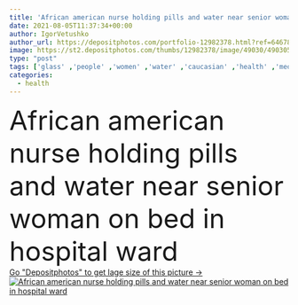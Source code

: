 ```yaml
---
title: 'African american nurse holding pills and water near senior woman on bed in hospital ward '
date: 2021-08-05T11:37:34+00:00
author: IgorVetushko
author_url: https://depositphotos.com/portfolio-12982378.html?ref=64678756
image: https://st2.depositphotos.com/thumbs/12982378/image/49030/490305542/api_thumb_450.jpg?forcejpeg=true
type: "post"
tags: ['glass' ,'people' ,'women' ,'water' ,'caucasian' ,'health' ,'medicine' ,'healthcare' ,'illness' ,'medical' ,'care' ,'pharmacy' ,'drink' ,'bed' ,'hospital' ,'nurse' ,'beverage' ,'stethoscope' ,'patient' ,'work' ,'treatment' ,'disease' ,'indoors' ,'profession' ,'ill' ,'uniform' ,'medication' ,'senior' ,'elderly' ,'jar' ,'workplace' ,'sick' ,'pills' ,'clinic' ,'sickness' ,'bedding' ,'multiethnic' ,'interracial' ,'diseased' ,'young adult' ,'black woman' ,'african american' ,'Hospital Ward' ,'hospital staff' ,'patient gown' ]
categories: 
  - health
---
```

<div aling="center">
            <font size="60"> African american nurse holding pills and water near senior woman on bed in hospital ward</font>   
</div>
<div>
    <a href='https://st2.depositphotos.com/thumbs/12982378/image/49030/490305542/api_thumb_450.jpg?forcejpeg=true?ref=64678756' target=_blank > Go "Depositphotos" to get lage size of this picture ->
        <img href='https://st2.depositphotos.com/thumbs/12982378/image/49030/490305542/api_thumb_450.jpg?forcejpeg=true?ref=64678756' src='https://st2.depositphotos.com/12982378/49030/i/950/depositphotos_490305542-stock-photo-african-american-nurse-holding-pills.jpg?forcejpeg=true' alt='African american nurse holding pills and water near senior woman on bed in hospital ward' >
    </a>
</div>
